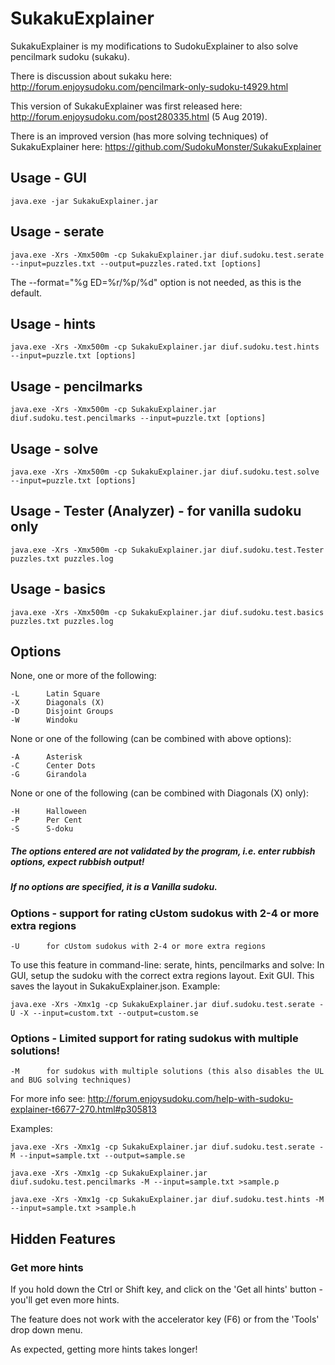 # SukakuExplainer

SukakuExplainer is my modifications to SudokuExplainer to also solve pencilmark sudoku (sukaku).

There is discussion about sukaku here: http://forum.enjoysudoku.com/pencilmark-only-sudoku-t4929.html

This version of SukakuExplainer was first released here: http://forum.enjoysudoku.com/post280335.html (5 Aug 2019).

There is an improved version (has more solving techniques) of SukakuExplainer here: https://github.com/SudokuMonster/SukakuExplainer

## Usage - GUI
```
java.exe -jar SukakuExplainer.jar
```
## Usage - serate
```
java.exe -Xrs -Xmx500m -cp SukakuExplainer.jar diuf.sudoku.test.serate --input=puzzles.txt --output=puzzles.rated.txt [options]
```
The --format="%g ED=%r/%p/%d" option is not needed, as this is the default.
## Usage - hints
```
java.exe -Xrs -Xmx500m -cp SukakuExplainer.jar diuf.sudoku.test.hints --input=puzzle.txt [options]
```
## Usage - pencilmarks
```
java.exe -Xrs -Xmx500m -cp SukakuExplainer.jar diuf.sudoku.test.pencilmarks --input=puzzle.txt [options]
```
## Usage - solve
```
java.exe -Xrs -Xmx500m -cp SukakuExplainer.jar diuf.sudoku.test.solve --input=puzzle.txt [options]
```
## Usage - Tester (Analyzer) - for vanilla sudoku only
```
java.exe -Xrs -Xmx500m -cp SukakuExplainer.jar diuf.sudoku.test.Tester puzzles.txt puzzles.log
```
## Usage - basics
```
java.exe -Xrs -Xmx500m -cp SukakuExplainer.jar diuf.sudoku.test.basics puzzles.txt puzzles.log
```
## Options
None, one or more of the following:
```
-L      Latin Square
-X      Diagonals (X)
-D      Disjoint Groups
-W      Windoku
```
None or one of the following (can be combined with above options):
```
-A      Asterisk
-C      Center Dots
-G      Girandola
```
None or one of the following (can be combined with Diagonals (X) only):
```
-H      Halloween
-P      Per Cent
-S      S-doku
```
##### The options entered are not validated by the program, i.e. enter rubbish options, expect rubbish output!
##### If no options are specified, it is a Vanilla sudoku.

### Options - support for rating cUstom sudokus with 2-4 or more extra regions
```
-U      for cUstom sudokus with 2-4 or more extra regions
```
To use this feature in command-line: serate, hints, pencilmarks and solve:
In GUI, setup the sudoku with the correct extra regions layout. Exit GUI. This saves the layout in SukakuExplainer.json.
Example:
```
java.exe -Xrs -Xmx1g -cp SukakuExplainer.jar diuf.sudoku.test.serate -U -X --input=custom.txt --output=custom.se
```
### Options - Limited support for rating sudokus with multiple solutions!
```
-M      for sudokus with multiple solutions (this also disables the UL and BUG solving techniques)
```
For more info see: http://forum.enjoysudoku.com/help-with-sudoku-explainer-t6677-270.html#p305813

Examples:
```
java.exe -Xrs -Xmx1g -cp SukakuExplainer.jar diuf.sudoku.test.serate -M --input=sample.txt --output=sample.se

java.exe -Xrs -Xmx1g -cp SukakuExplainer.jar diuf.sudoku.test.pencilmarks -M --input=sample.txt >sample.p

java.exe -Xrs -Xmx1g -cp SukakuExplainer.jar diuf.sudoku.test.hints -M --input=sample.txt >sample.h
```
## Hidden Features
### Get more hints
If you hold down the Ctrl or Shift key, and click on the 'Get all hints' button - you'll get even more hints.

The feature does not work with the accelerator key (F6) or from the 'Tools' drop down menu.

As expected, getting more hints takes longer!

&nbsp;

